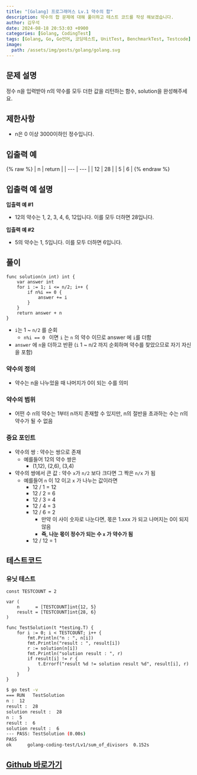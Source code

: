 ```yaml
---
title: "[Golang] 프로그래머스 Lv.1 약수의 합"
description: 약수의 합 문제에 대해 풀이하고 테스트 코드를 작성 해보겠습니다.
author: 김우석
date: 2024-08-18 20:53:03 +0900
categories: [Golang, CodingTest]
tags: [Golang, Go, Go언어, 코딩테스트, UnitTest, BenchmarkTest, Testcode]
image:
  path: /assets/img/posts/golang/golang.svg
---
```


## 문제 설명
정수 n을 입력받아 n의 약수를 모두 더한 값을 리턴하는 함수, solution을 완성해주세요.


## 제한사항
- n은 0 이상 3000이하인 정수입니다.


## 입출력 예
{% raw %}
| n | return |
| --- | --- |
| 12 | 28 |
| 5 | 6 |
{% endraw %}


## 입출력 예 설명
**입출력 예 #1**

- 12의 약수는 1, 2, 3, 4, 6, 12입니다. 이를 모두 더하면 28입니다.

**입출력 예 #2**

- 5의 약수는 1, 5입니다. 이를 모두 더하면 6입니다.


## 풀이 
```golang
func solution(n int) int {
	var answer int
	for i := 1; i <= n/2; i++ {
		if n%i == 0 {
			answer += i
		}
	}
	return answer + n
}
```

- `i`는 1 ~ `n/2` 를 순회
	- `n%i == 0 ` 이면 `i` 는 `n` 의 약수 이므로 answer 에 `i`를 더함
- `answer` 에 `n`을 더하고 반환 (`i` 1 ~ n/2 까지 순회하며 약수를 찾았으므로 자기 자신을 포함)


### 약수의 정의
- 약수는 n을 나누었을 때 나머지가 0이 되는 수를 의미

### 약수의 범위
- 어떤 수 n의 약수는 1부터 n까지 존재할 수 있지만, n의 절반을 초과하는 수는 n의 약수가 될 수 없음

### **중요 포인트**
- 약수의 쌍 : 약수는 쌍으로 존재
	- 예를들어 12의 약수 쌍은
		- (1,12), (2,6), (3,4)
- 약수의 쌍에서 큰 값 : 약수 `x`가 `n/2` 보다 크다면 그 짝은 `n/x` 가 됨
	- 예를들어 `n` 이 12 이고 `x` 가 나누는 값이라면
		- 12 / 1 = 12
		- 12 / 2 = 6
		- 12 / 3 = 4
		- 12 / 4 = 3
		- 12 / 6 = 2
			- 만약 이 사이 숫자로 나눈다면, 몫은 1.xxx 가 되고 나머지는 0이 되지 않음
			- **즉, 나눈 몫이 정수가 되는 수 `x` 가 약수가 됨**
		- 12 / 12 = 1


## 테스트코드
### 유닛 테스트
```golang
const TESTCOUNT = 2

var (
	n      = [TESTCOUNT]int{12, 5}
	result = [TESTCOUNT]int{28, 6}
)

func TestSolution(t *testing.T) {
	for i := 0; i < TESTCOUNT; i++ {
		fmt.Println("n : ", n[i])
		fmt.Println("result : ", result[i])
		r := solution(n[i])
		fmt.Println("solution result : ", r)
		if result[i] != r {
			t.Errorf("result %d != solution result %d", result[i], r)
		}
	}
}
```

```bash
$ go test -v
=== RUN   TestSolution
n :  12
result :  28
solution result :  28
n :  5
result :  6
solution result :  6
--- PASS: TestSolution (0.00s)
PASS
ok      golang-coding-test/Lv1/sum_of_divisors  0.152s
```


## [Github 바로가기](https://github.com/kr-goos/golang-coding-test/tree/master/Lv1/sum_of_divisors)